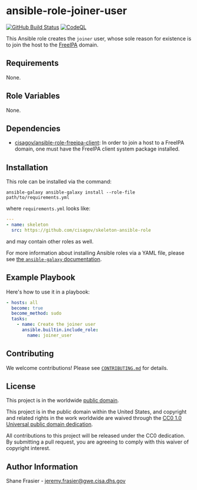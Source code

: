# ansible-role-joiner-user #

[![GitHub Build Status](https://github.com/cisagov/ansible-role-joiner-user/workflows/build/badge.svg)](https://github.com/cisagov/ansible-role-joiner-user/actions)
[![CodeQL](https://github.com/cisagov/ansible-role-joiner-user/workflows/CodeQL/badge.svg)](https://github.com/cisagov/ansible-role-joiner-user/actions/workflows/codeql-analysis.yml)

This Ansible role creates the `joiner` user, whose sole reason for
existence is to join the host to the
[FreeIPA](https://www.freeipa.org/) domain.

## Requirements ##

None.

## Role Variables ##

None.

<!--
| Variable | Description | Default | Required |
|----------|-------------|---------|----------|
| optional_variable | Describe its purpose. | `default_value` | No |
| required_variable | Describe its purpose. | n/a | Yes |
-->

## Dependencies ##

- [cisagov/ansible-role-freeipa-client](https://github.com/cisagov/ansible-role-freeipa-client):
  In order to join a host to a FreeIPA domain, one must have the
  FreeIPA client system package installed.

## Installation ##

This role can be installed via the command:

```console
ansible-galaxy ansible-galaxy install --role-file path/to/requirements.yml
```

where `requirements.yml` looks like:

```yaml
---
- name: skeleton
  src: https://github.com/cisagov/skeleton-ansible-role
```

and may contain other roles as well.

For more information about installing Ansible roles via a YAML file,
please see [the `ansible-galaxy`
documentation](https://docs.ansible.com/ansible/latest/galaxy/user_guide.html#installing-multiple-roles-from-a-file).

## Example Playbook ##

Here's how to use it in a playbook:

```yaml
- hosts: all
  become: true
  become_method: sudo
  tasks:
    - name: Create the joiner user
      ansible.builtin.include_role:
        name: joiner_user
```

## Contributing ##

We welcome contributions!  Please see [`CONTRIBUTING.md`](CONTRIBUTING.md) for
details.

## License ##

This project is in the worldwide [public domain](LICENSE).

This project is in the public domain within the United States, and
copyright and related rights in the work worldwide are waived through
the [CC0 1.0 Universal public domain
dedication](https://creativecommons.org/publicdomain/zero/1.0/).

All contributions to this project will be released under the CC0
dedication. By submitting a pull request, you are agreeing to comply
with this waiver of copyright interest.

## Author Information ##

Shane Frasier - <jeremy.frasier@gwe.cisa.dhs.gov>
